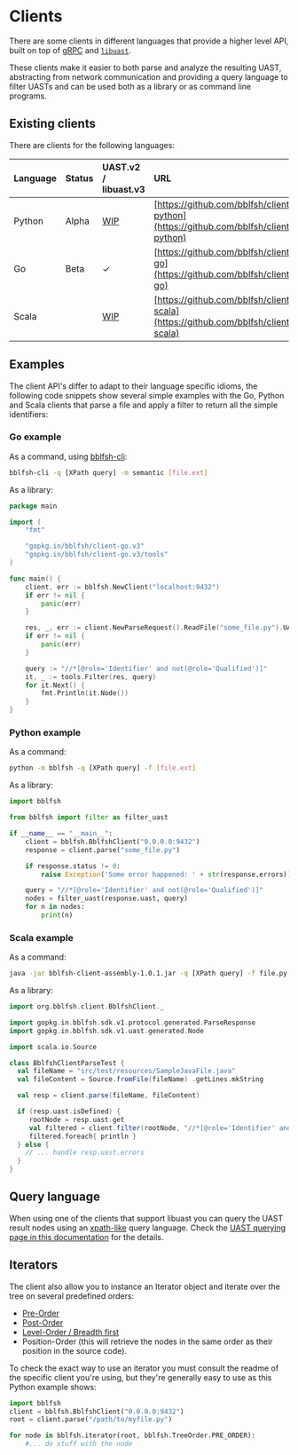 # Clients

There are some clients in different languages that provide a higher level API, built on top of [gRPC](https://grpc.io) and [`libuast`](https://github.com/bblfsh/libuast).

These clients make it easier to both parse and analyze the resulting UAST, abstracting from network communication and providing a query language to filter UASTs and can be used both as a library or as command line programs.

## Existing clients

There are clients for the following languages:

| Language | Status | UAST.v2 / libuast.v3 | URL |
| :--- | :--- | :--- | :--- |
| Python |  Alpha | [WIP](https://github.com/bblfsh/client-python/pull/128) | [https://github.com/bblfsh/client-python](https://github.com/bblfsh/client-python) |
| Go | Beta | ✓ | [https://github.com/bblfsh/client-go](https://github.com/bblfsh/client-go) |
| Scala |  | [WIP](https://github.com/bblfsh/client-scala/pull/76)  | [https://github.com/bblfsh/client-scala](https://github.com/bblfsh/client-scala) |

## Examples

The client API's differ to adapt to their language specific idioms, the following code snippets show several simple examples with the Go, Python and Scala clients that parse a file and apply a filter to return all the simple identifiers:

### Go example

As a command, using [bblfsh-cli](https://github.com/bblfsh/client-go#cli):

```bash
bblfsh-cli -q [XPath query] -m semantic [file.ext]
```

As a library:

```go
package main

import (
	"fmt"

	"gopkg.in/bblfsh/client-go.v3"
	"gopkg.in/bblfsh/client-go.v3/tools"
)

func main() {
	client, err := bblfsh.NewClient("localhost:9432")
	if err != nil {
		panic(err)
	}

	res, _, err := client.NewParseRequest().ReadFile("some_file.py").UAST()
	if err != nil {
		panic(err)
	}

	query := "//*[@role='Identifier' and not(@role='Qualified')]"
	it, _ := tools.Filter(res, query)
	for it.Next() {
		fmt.Println(it.Node())
	}
}
```

### Python example

As a command:

```bash
python -m bblfsh -q [XPath query] -f [file.ext]
```

As a library:

```python
import bblfsh

from bblfsh import filter as filter_uast

if __name__ == "__main__":
    client = bblfsh.BblfshClient("0.0.0.0:9432")
    response = client.parse("some_file.py")

    if response.status != 0:
        raise Exception('Some error happened: ' + str(response.errors))

    query = "//*[@role='Identifier' and not(@role='Qualified')]"
    nodes = filter_uast(response.uast, query)
    for n in nodes:
        print(n)
```

### Scala example

As a command:

```bash
java -jar bblfsh-client-assembly-1.0.1.jar -q [XPath query] -f file.py
```

As a library:

```scala
import org.bblfsh.client.BblfshClient._

import gopkg.in.bblfsh.sdk.v1.protocol.generated.ParseResponse
import gopkg.in.bblfsh.sdk.v1.uast.generated.Node

import scala.io.Source

class BblfshClientParseTest {
  val fileName = "src/test/resources/SampleJavaFile.java"
  val fileContent = Source.fromFile(fileName) .getLines.mkString

  val resp = client.parse(fileName, fileContent)

  if (resp.uast.isDefined) {
     rootNode = resp.uast.get
     val filtered = client.filter(rootNode, "//*[@role='Identifier' and not(@role='Qualified')]")
     filtered.foreach{ println }
  } else {
    // ... handle resp.uast.errors
  }
}
```

## Query language

When using one of the clients that support libuast you can query the UAST result nodes using an [xpath-like](https://www.w3.org/TR/xpath/) query language. Check the [UAST querying page in this documentation](uast-querying.md) for the details.

## Iterators

The client also allow you to instance an Iterator object and iterate over the tree on several predefined orders:

* [Pre-Order](https://en.wikipedia.org/wiki/Tree_traversal#Pre-order)
* [Post-Order](https://en.wikipedia.org/wiki/Tree_traversal#Post-order)
* [Level-Order / Breadth first](https://en.wikipedia.org/wiki/Tree_traversal#Breadth-first_search)
* Position-Order \(this will retrieve the nodes in the same order as their position in the source code\).

To check the exact way to use an iterator you must consult the readme of the specific client you're using, but they're generally easy to use as this Python example shows:

```python
import bblfsh
client = bblfsh.BblfshClient("0.0.0.0:9432")
root = client.parse("/path/to/myfile.py")

for node in bblfsh.iterator(root, bblfsh.TreeOrder.PRE_ORDER):
    #... do stuff with the node
```

